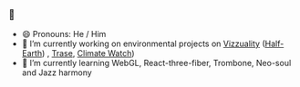 ### 👋
- 😄 Pronouns: He / Him
- 🔭 I’m currently working on environmental projects on [Vizzuality](//www.vizzuality.com) ([Half-Earth](https://map.half-earthproject.org/)) , [Trase](//www.trase.earth), [Climate Watch](//www.climatewatchdata.com))
- 🌱 I’m currently learning WebGL, React-three-fiber, Trombone, Neo-soul and Jazz harmony

<!--
**Bluesmile82/Bluesmile82** is a ✨ _special_ ✨ repository because its `README.md` (this file) appears on your GitHub profile.

Here are some ideas to get you started:

- 🔭 I’m currently working on ...
- 🌱 I’m currently learning ...
- 👯 I’m looking to collaborate on ...
- 🤔 I’m looking for help with ...
- 💬 Ask me about ...
- 📫 How to reach me: ...
- 😄 Pronouns: ...
- ⚡ Fun fact: ...
-->
